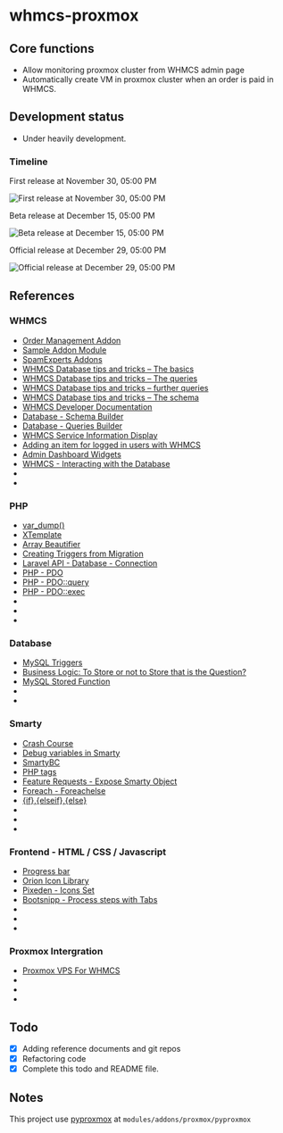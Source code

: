 # whmcs-proxmox

## Core functions
- Allow monitoring proxmox cluster from WHMCS admin page
- Automatically create VM in proxmox cluster when an order is paid in WHMCS.

## Development status
- Under heavily development.

### Timeline
First release at November 30, 05:00 PM

![First release at November 30, 05:00 PM](https://img1.niftyimages.com/4s5/o50/m3m)

Beta release at December 15, 05:00 PM

![Beta release at December 15, 05:00 PM](https://img1.niftyimages.com/4s5/d50/k3m)

Official release at December 29, 05:00 PM

![Official release at December 29, 05:00 PM](https://img1.niftyimages.com/4s5/r50/j3m)

## References 
### WHMCS 
- [Order Management Addon](https://github.com/dylanhansch/whmcs-order-management)
- [Sample Addon Module](https://github.com/WHMCS/sample-addon-module)
- [SpamExperts Addons](https://github.com/SpamExperts/whmcs-addon)
- [WHMCS Database tips and tricks – The basics](https://www.whmcs.guru/development/whmcs-database-tips-tricks-basics/)
- [WHMCS Database tips and tricks – The queries](https://www.whmcs.guru/development/whmcs-database-tips-tricks-queries/)
- [WHMCS Database tips and tricks – further queries](https://www.whmcs.guru/development/whmcs-database-tips-tricks-queries-2/)
- [WHMCS Database tips and tricks – The schema](https://www.whmcs.guru/development/whmcs-database-tips-tricks-schema/)
- [WHMCS Developer Documentation](https://developers.whmcs.com/)
- [Database - Schema Builder](https://laravel.com/docs/4.2/schema)
- [Database - Queries Builder](https://laravel.com/docs/4.2/queries)
- [WHMCS Service Information Display](https://www.whmcs.guru/whmcs-modifications/whmcs-v6-service-information-display/)
- [Adding an item for logged in users with WHMCS](https://www.whmcs.guru/whmcs-modifications/adding-item-logged-users-whmcs/)
- [Admin Dashboard Widgets](https://developers.whmcs.com/addon-modules/admin-dashboard-widgets/)
- [WHMCS - Interacting with the Database](https://developers.whmcs.com/advanced/db-interaction/)
- []()
- []()

### PHP
- [var_dump()](https://www.w3resource.com/php/function-reference/var_dump.php)
- [XTemplate](https://mynukeviet.net/lap-trinh-php/xtemplate-tach-ma-php-va-html-trong-lap-trinh-php-147.html)
- [Array Beautifier](http://phillihp.com/toolz/php-array-beautifier/)
- [Creating Triggers from Migration](https://laracasts.com/discuss/channels/general-discussion/creating-triggers-from-migration)
- [Laravel API - Database - Connection](https://laravel.com/api/5.3/Illuminate/Database/Connection.html)
- [PHP - PDO](http://php.net/PDO)
- [PHP - PDO::query](http://php.net/manual/en/pdo.query.php)
- [PHP - PDO::exec](http://php.net/manual/en/pdo.exec.php)
- []()
- []()
- []()

### Database
- [MySQL Triggers](https://www.w3resource.com/mysql/mysql-triggers.php)
- [Business Logic: To Store or not to Store that is the Question?](https://www.paragoncorporation.com/ArticleDetail.aspx?ArticleID=28)
- [MySQL Stored Function](http://www.mysqltutorial.org/mysql-stored-function/)
- []()
- []()

### Smarty
- [Crash Course](https://www.smarty.net/crash_course)
- [Debug variables in Smarty](https://stackoverflow.com/questions/2431763/how-to-debug-variables-in-smarty-like-in-php-var-dump)
- [SmartyBC](https://www.smarty.net/docs/en/bc.tpl)
- [PHP tags](https://www.smarty.net/docsv2/en/language.function.php.tpl)
- [Feature Requests - Expose Smarty Object](https://requests.whmcs.com/topic/expose-smarty-object)
- [Foreach - Foreachelse](https://www.smarty.net/docsv2/en/language.function.foreach.tpl)
- [{if},{elseif},{else}](https://www.smarty.net/docsv2/en/language.function.if.tpl)
- []()
- []()
- []()

### Frontend - HTML / CSS / Javascript
- [Progress bar](https://www.w3schools.com/howto/howto_js_progressbar.asp)
- [Orion Icon Library](https://orioniconlibrary.com/app)
- [Pixeden - Icons Set](https://www.pixeden.com/icons-set)
- [Bootsnipp - Process steps with Tabs](https://bootsnipp.com/snippets/QArOX)
- []()
- []()
- []()

### Proxmox Intergration
- [Proxmox VPS For WHMCS](https://www.docs.modulesgarden.com/Proxmox_VPS_For_WHMCS)
- []()
- []()
- []()

## Todo
- [x] Adding reference documents and git repos
- [x] Refactoring code
- [x] Complete this todo and README file.

## Notes
This project use [pyproxmox](https://github.com/baonq-me/pyproxmox) at <code>modules/addons/proxmox/pyproxmox</code>
